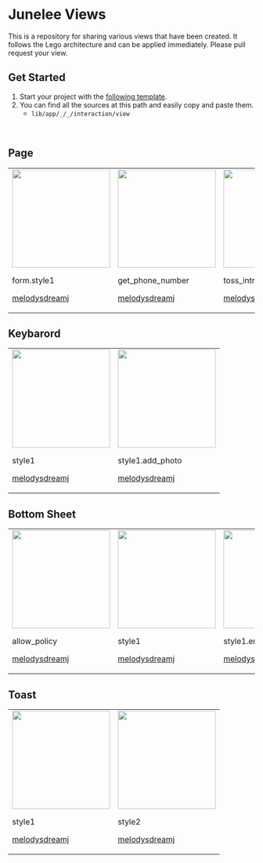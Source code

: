 # Junelee Views 
This is a repository for sharing various views that have been created. It follows the Lego architecture and can be applied immediately.
Please pull request your view.

## Get Started
1. Start your project with the [following template](https://github.com/melodysdreamj/junelee.pattern.lego-flutter).
2. You can find all the sources at this path and easily copy and paste them.
   - `lib/app/_/_/interaction/view`

<br/>

## Page
<table>
  <tr>
    <td>
      <img src="https://github.com/melodysdreamj/junelee.views.lego-flutter/assets/21379657/2a46cdfc-2276-4bc0-b223-9d3fd65fa867" width="200">
      <p>form.style1</p>
      <p><a href="https://github.com/melodysdreamj">melodysdreamj</a></p>
    </td>
    <td>
      <img src="https://github.com/melodysdreamj/junelee.views.lego-flutter/assets/21379657/a722f9c3-f303-4078-9004-a7f8a6356934" width="200">
      <p>get_phone_number</p>
      <p><a href="https://github.com/melodysdreamj">melodysdreamj</a></p>
    </td>
    <td>
      <img src="https://github.com/melodysdreamj/junelee.views.lego-flutter/assets/21379657/4d8b0936-99bd-48e2-a883-8f69dfc15821" width="200">
      <p>toss_intro</p>
      <p><a href="https://github.com/melodysdreamj">melodysdreamj</a></p>
    </td>
  </tr>
</table>

## Keybarord
<table>
  <tr>
    <td>
      <img src="https://github.com/melodysdreamj/junelee.views.lego-flutter/assets/21379657/b242daba-cf64-4b87-877c-32a1d3525748" width="200">
      <p>style1</p>
      <p><a href="https://github.com/melodysdreamj">melodysdreamj</a></p>
    </td>
    <td>
      <img src="https://github.com/melodysdreamj/junelee.views.lego-flutter/assets/21379657/b2983428-eb5a-4766-937a-ff22db4d94a7" width="200">
      <p>style1.add_photo</p>
      <p><a href="https://github.com/melodysdreamj">melodysdreamj</a></p>
    </td>
  </tr>
</table>

## Bottom Sheet
<table>
  <tr>
    <td>
      <img src="https://github.com/melodysdreamj/junelee.views.lego-flutter/assets/21379657/5117df01-9c59-4cd7-8e41-59af1ba21e88" width="200">
      <p>allow_policy</p>
      <p><a href="https://github.com/melodysdreamj">melodysdreamj</a></p>
    </td>
    <td>
      <img src="https://github.com/melodysdreamj/junelee.views.lego-flutter/assets/21379657/b968a5f2-d238-44df-b341-4135bcbe2940" width="200">
      <p>style1</p>
      <p><a href="https://github.com/melodysdreamj">melodysdreamj</a></p>
    </td>
    <td>
      <img src="https://github.com/melodysdreamj/junelee.flutter.pattern/assets/21379657/ac252bb9-36d7-491a-a8c5-a00061705e0f" width="200">
      <p>style1.error</p>
      <p><a href="https://github.com/melodysdreamj">melodysdreamj</a></p>
    </td>
  </tr>
</table>

## Toast
<table>
  <tr>
    <td>
      <img src="https://github.com/melodysdreamj/junelee.views.lego-flutter/assets/21379657/04eee0b0-9527-4479-b9f3-7d3a7c28dd76" width="200">
      <p>style1</p>
      <p><a href="https://github.com/melodysdreamj">melodysdreamj</a></p>
    </td>
    <td>
      <img src="https://github.com/melodysdreamj/junelee.views.lego-flutter/assets/21379657/9ac9f631-2ffe-409a-9741-aeaaa9153f16" width="200">
      <p>style2</p>
      <p><a href="https://github.com/melodysdreamj">melodysdreamj</a></p>
    </td>
  </tr>
</table>
